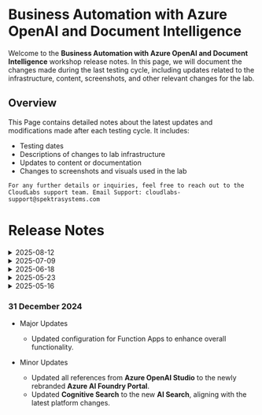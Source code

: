 # Business Automation with Azure OpenAI and Document Intelligence

Welcome to the **Business Automation with Azure OpenAI and Document Intelligence** workshop release notes. In this page, we will document the changes made during the last testing cycle, including updates related to the infrastructure, content, screenshots, and other relevant changes for the lab.

## Overview

This Page contains detailed notes about the latest updates and modifications made after each testing cycle. It includes:

- Testing dates
- Descriptions of changes to lab infrastructure
- Updates to content or documentation
- Changes to screenshots and visuals used in the lab

`For any further details or inquiries, feel free to reach out to the CloudLabs support team. Email Support: cloudlabs-support@spektrasystems.com`

# Release Notes
<details>
  <summary>2025-08-12</summary>

- **Testing Date**: In- Progress
-------------------------------------------------------------

</details>
<details>
  <summary>2025-07-09</summary>

## Infrastructure Changes

NA

## Content Changes

- **Major Changes**: 
    - Relevant content sections have been reviewed and updated for accuracy and clarity.

- **Minor Changes**: Updated instructions and UI elements to reflect recent changes in the Azure portal.
  
## Screenshot Updates

- **Change**: The screenshots are updated, which are unclear.

## Testing Notes

- **Testing Date**: 2025-07-09
- **Resolved Issues**: NA
</details>

<details>
  <summary>2025-06-18</summary>

## Infrastructure Changes

NA

## Content Changes

- **Major Changes**: 
    - * The architecture diagram image was updated to better align with the overall content.

- **Minor Changes**: Minor UI Changes and instructions updated.
  
## Screenshot Updates

- **Change**: The screenshots have been updated to reflect the latest interface.

## Testing Notes

- **Testing Date**: 2025-06-18
---
</details>

<details>
  <summary>2025-05-23</summary>

## Infrastructure Changes

NA

## Content Changes

- **Major Changes**:
  - Updated navigation and instruction flow to reflect recent Azure UI changes.
  - Adjusted references and steps to align with the latest interface layout for a smoother user experience.

- **Minor Changes**: Minor updates made to the UI references and corresponding instructions.
  
## Screenshot Updates

NA

## Testing Notes

- **Testing Date**: 2025-05-22
---
</details>


<details>
  <summary>2025-05-16</summary>

## Infrastructure Changes

NA

## Content Changes

- **Change**: Minor UI Changes and instructions updated.

## Screenshot Updates

- **Change**: Screenshots are upto date.

## Testing Notes

- **Testing Date**: 2025-05-15

---
</details>

### 31 December 2024

- Major Updates 

  - Updated configuration for Function Apps to enhance overall functionality.

- Minor Updates 

  - Updated all references from **Azure OpenAI Studio** to the newly rebranded **Azure AI Foundry Portal**.
  - Updated **Cognitive Search** to the new **AI Search**, aligning with the latest platform changes.


  

